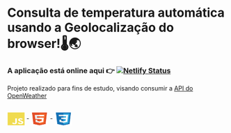 # Consulta de temperatura automática usando a Geolocalização do browser!🌡🌏
### A aplicação está online aqui 👉 [![Netlify Status](https://api.netlify.com/api/v1/badges/2812dfa4-5b9d-4265-87df-5adcb01395a6/deploy-status)](https://app.netlify.com/sites/projeto-temperatura-atual/deploys)
Projeto realizado para fins de estudo, visando consumir a [API do OpenWeather](https://openweathermap.org/current#data)
##
<img align="center" alt="Ruan-Js" height="30" width="40" src="https://raw.githubusercontent.com/devicons/devicon/master/icons/javascript/javascript-plain.svg"> - <img align="center" alt="Ruan-HTML" height="30" width="40" src="https://raw.githubusercontent.com/devicons/devicon/master/icons/html5/html5-original.svg"> - <img align="center" alt="Ruan-CSS" height="30" width="40" src="https://raw.githubusercontent.com/devicons/devicon/master/icons/css3/css3-original.svg">


    


